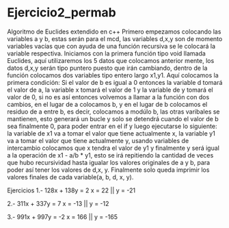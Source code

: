 # Ejercicio2_permab
Algoritmo de Euclides extendido en c++
Primero empezamos colocando las variables a y b, estas serán para el mcd, las variables d,x,y son de momento variables vacías que con ayuda de una función recursiva
se le colocará la variable respectiva. Iniciamos con la primera función tipo void llamada Euclides, aquí utilizaremos los 5 datos que colocamos anterior mente, los datos 
d,x,y serán tipo puntero puesto que irán cambiando, dentro de la función colocamos dos variables tipo entero largo x1,y1. Aquí colocamos la primera condición: Si el valor
de b es igual a 0 entonces la variable d tomará el valor de a, la variable x tomará el valor de 1 y la variable de y tomará el valor de 0, si no es así entonces volvemos
a llamar a la función con dos cambios, en el lugar de a colocamos b, y en el lugar de b colocamos el residuo de a entre b, es decir, colocamos a modúlo b, las otras varibales
se mantienen, esto generará un bucle y solo se detendrá cuando el valor de b sea finalmente 0, para poder entrar en el if y luego ejecutarse lo siguiente: la variable de x1
va a tomar el valor que tiene actualmente x, la variable y1 va a tomar el valor que tiene actualmente y, usando variables de intercambio colocamos que x tendra el valor de y1
y finalmente y será igual a la operación de x1 - a/b * y1, esto se irá repitiendo la cantidad de veces que hubo recursividad hasta igualar los valores originales de a y b, 
para poder así tener los valores de d,x, y. Finalmente solo queda imprimir los valores finales de cada variable(a, b, d, x, y).

Ejercicios 
1.- 128x + 138y = 2
  x = 22  ||   y = -21

2.- 311x + 337y = 7
  x = -13  ||  y = -12
  
3.- 991x + 997y = -2
  x = 166  ||  y = -165
